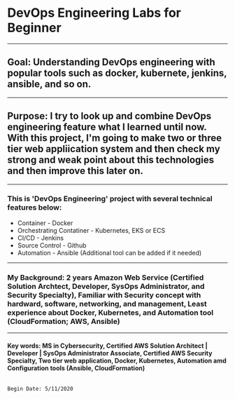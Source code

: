 # DevOps Engineering Labs for Beginner
---

## Goal: Understanding DevOps engineering with popular tools such as docker, kubernete, jenkins, ansible, and so on.
---

## Purpose: I try to look up and combine DevOps engineering feature what I learned until now. With this project, I'm going to make two or three tier web appliication system and then check my strong and weak point about this technologies and then improve this later on. 
---

### This is 'DevOps Engineering' project with several technical features below:
- Container - Docker
- Orchestrating Contatiner - Kubernetes, EKS or ECS
- CI/CD - Jenkins
- Source Control - Github
- Automation - Ansible
(Additional tool can be added if it needed)
---

### My Background: 2 years Amazon Web Service (Certified Solution Archtect, Developer, SysOps Administrator, and Security Specialty), Familiar with Security concept with hardward, software, networking, and management, Least experience about Docker, Kubernetes, and Automation tool (CloudFormation; AWS, Ansible)
---



#### Key words: MS in Cybersecurity, Certified AWS Solution Architect | Developer | SysOps Administrator Associate, Certified AWS Security Specialty, Two tier web application, Docker, Kubernetes, Automation amd Configuration tools (Ansible, CloudFormation)





                                                                                                         Begin Date: 5/11/2020



